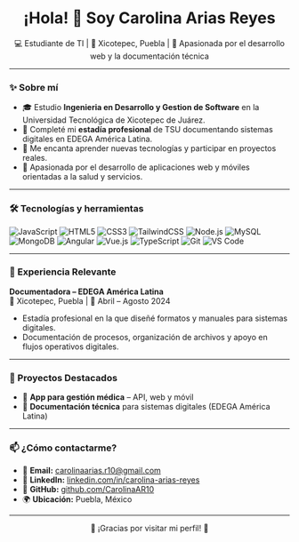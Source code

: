 <h1 align="center">¡Hola! 👋 Soy Carolina Arias Reyes</h1>

<p align="center">
💻 Estudiante de TI | 📍 Xicotepec, Puebla | 🌟 Apasionada por el desarrollo web y la documentación técnica
</p>

---

### ✨ Sobre mí

- 🎓 Estudio **Ingenieria en Desarrollo y Gestion de Software** en la Universidad Tecnológica de Xicotepec de Juárez.
- 📘 Completé mi **estadía profesional**  de TSU documentando sistemas digitales en EDEGA América Latina.
- 🧠 Me encanta aprender nuevas tecnologías y participar en proyectos reales.
- 🚀 Apasionada por el desarrollo de aplicaciones web y móviles orientadas a la salud y servicios.

---

### 🛠️ Tecnologías y herramientas

![JavaScript](https://img.shields.io/badge/-JavaScript-F7DF1E?style=flat&logo=javascript&logoColor=000)
![HTML5](https://img.shields.io/badge/-HTML5-E34F26?style=flat&logo=html5&logoColor=fff)
![CSS3](https://img.shields.io/badge/-CSS3-1572B6?style=flat&logo=css3&logoColor=fff)
![TailwindCSS](https://img.shields.io/badge/-TailwindCSS-06B6D4?style=flat&logo=tailwind-css&logoColor=fff)
![Node.js](https://img.shields.io/badge/-Node.js-339933?style=flat&logo=node.js&logoColor=fff)
![MySQL](https://img.shields.io/badge/-MySQL-4479A1?style=flat&logo=mysql&logoColor=fff)
![MongoDB](https://img.shields.io/badge/-MongoDB-47A248?style=flat&logo=mongodb&logoColor=fff)
![Angular](https://img.shields.io/badge/-Angular-DD0031?style=flat&logo=angular&logoColor=fff)
![Vue.js](https://img.shields.io/badge/-Vue.js-4FC08D?style=flat&logo=vue.js&logoColor=fff)
![TypeScript](https://img.shields.io/badge/-TypeScript-3178C6?style=flat&logo=typescript&logoColor=fff)
![Git](https://img.shields.io/badge/-Git-F05032?style=flat&logo=git&logoColor=fff)
![VS Code](https://img.shields.io/badge/-VSCode-007ACC?style=flat&logo=visual-studio-code&logoColor=fff)

---

### 🧾 Experiencia Relevante

**Documentadora – EDEGA América Latina**  
📍 Xicotepec, Puebla | 📆 Abril – Agosto 2024  
- Estadía profesional en la que diseñé formatos y manuales para sistemas digitales.  
- Documentación de procesos, organización de archivos y apoyo en flujos operativos digitales.

---

### 📌 Proyectos Destacados

- 🏥 **App para gestión médica** – API, web y móvil  
- 📝 **Documentación técnica** para sistemas digitales (EDEGA América Latina)  

---

### 📫 ¿Cómo contactarme?

- 📧 **Email:** carolinaarias.r10@gmail.com  
- 💼 **LinkedIn:** [linkedin.com/in/carolina-arias-reyes](https://www.linkedin.com/in/carolina-arias-reyes)  
- 🔗 **GitHub:** [github.com/CarolinaAR10](https://github.com/CarolinaAR10)  
- 🌍 **Ubicación:** Puebla, México  

---

<p align="center">
  💙 ¡Gracias por visitar mi perfil! 💙  
</p>
